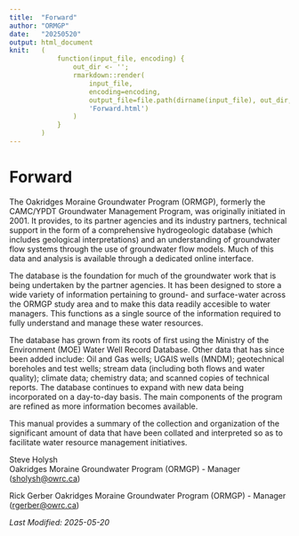 ```yaml
---
title:  "Forward"
author: "ORMGP"
date:   "20250520"
output: html_document
knit:   (
            function(input_file, encoding) {
                out_dir <- '';
                rmarkdown::render(
                    input_file,
                    encoding=encoding,
                    output_file=file.path(dirname(input_file), out_dir, 
                    'Forward.html')
                )
            }
        )
---
```


# Forward

The Oakridges Moraine Groundwater Program (ORMGP), formerly the CAMC/YPDT
Groundwater Management Program, was originally initiated in 2001.  It
provides, to its partner agencies and its industry partners, technical support
in the form of a comprehensive hydrogeologic database (which includes
geological interpretations) and an understanding of groundwater flow systems
through the use of groundwater flow models.  Much of this data and analysis is
available through a dedicated online interface.

The database is the foundation for much of the groundwater work that is being
undertaken by the partner agencies.  It has been designed to store a wide
variety of information pertaining to ground- and surface-water across the
ORMGP study area and to make this data readily accesible to water managers.
This functions as a single source of the information required to fully
understand and manage these water resources.  

The database has grown from its roots of first using the Ministry of the
Environment (MOE) Water Well Record Database. Other data that has since been
added include: Oil and Gas wells; UGAIS wells (MNDM); geotechnical boreholes
and test wells; stream data (including both flows and water quality); climate
data; chemistry data; and scanned copies of technical reports.  The database
continues to expand with new data being incorporated on a day-to-day basis.
The main components of the program are refined as more information becomes
available.

This manual provides a summary of the collection and organization of the 
significant amount of data that have been collated and interpreted so as to
facilitate water resource management initiatives.  

Steve Holysh			
Oakridges Moraine Groundwater Program (ORMGP) - Manager
(sholysh@owrc.ca)

Rick Gerber
Oakridges Moraine Groundwater Program (ORMGP) - Manager
(rgerber@owrc.ca)

*Last Modified: 2025-05-20*
